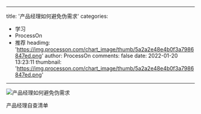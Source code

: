
---
title: '产品经理如何避免伪需求'
categories: 
 - 学习
 - ProcessOn
 - 推荐
headimg: 'https://img.processon.com/chart_image/thumb/5a2a2e48e4b0f3a7986847ed.png'
author: ProcessOn
comments: false
date: 2022-01-20 13:23:11
thumbnail: 'https://img.processon.com/chart_image/thumb/5a2a2e48e4b0f3a7986847ed.png'
---

<div>   
<img class="thumb" alt="产品经理如何避免伪需求" src="https://img.processon.com/chart_image/thumb/5a2a2e48e4b0f3a7986847ed.png" referrerpolicy="no-referrer">
<p>产品经理自查清单</p>  
</div>
            